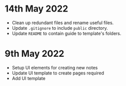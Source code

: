 # 14th May 2022

- Clean up redundant files and rename useful files.
- Update `.gitignore` to include `public` directory.
- Update `README` to contain guide to template's folders.

# 9th May 2022

- Setup UI elements for creating new notes
- Update UI template to create pages required
- Add UI template
